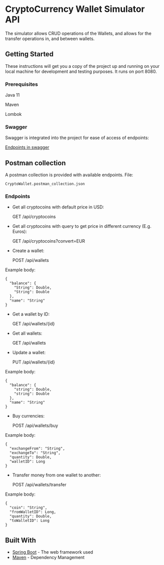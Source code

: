 # CryptoCurrency Wallet Simulator API

The simulator allows CRUD operations of the Wallets, and allows for the transfer operations in, and between wallets.

## Getting Started

These instructions will get you a copy of the project up and running on your local machine for development and testing purposes. It runs on port 8080.

### Prerequisites

Java 11

Maven

Lombok

### Swagger

Swagger is integrated into the project for ease of access of endpoints:

[Endpoints in swagger](http://localhost:8080/swagger-ui.html)

## Postman collection

A postman collection is provided with available endpoints. 
File:
```
CryptoWallet.postman_collection.json
```

### Endpoints
* Get all cryptocoins with default price in USD:

  GET /api/cryptocoins

* Get all cryptocoins with query to get price in different currency (E.g. Euros):

  GET /api/cryptocoins?convert=EUR

* Create a wallet: 

  POST /api/wallets

Example body:

```
{
  "balance": {
    "String": Double,
    "String": Double
  },
  "name": "String"
}
```

* Get a wallet by ID: 

  GET /api/wallets/{id}

* Get all wallets: 

  GET /api/wallets

* Update a wallet: 

  PUT /api/wallets/{id}

Example body:
```
{
  "balance": {
    "string": Double,
    "string": Double
  },
  "name": "String"
}

```
* Buy currencies: 

  POST /api/wallets/buy

Example body:
```
{
  "exchangeFrom": "String",
  "exchangeTo": "String",
  "quantity": Double,
  "walletID": Long
}

```

* Transfer money from one wallet to another: 

  POST /api/wallets/transfer

Example body:
```
{
  "coin": "String",
  "fromWalletID": Long,
  "quantity": Double,
  "toWalletID": Long
}

```

## Built With

* [Spring Boot](https://spring.io/projects/spring-boot) - The web framework used
* [Maven](https://maven.apache.org/) - Dependency Management